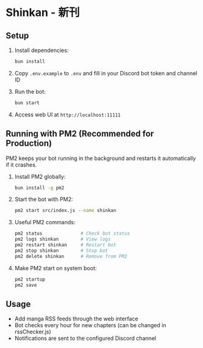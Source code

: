 # Shinkan - 新刊

## Setup

1. Install dependencies:
   ```bash
   bun install
   ```

2. Copy `.env.example` to `.env` and fill in your Discord bot token and channel ID

3. Run the bot:
   ```bash
   bun start
   ```

4. Access web UI at `http://localhost:11111`

## Running with PM2 (Recommended for Production)

PM2 keeps your bot running in the background and restarts it automatically if it crashes.

1. Install PM2 globally:
   ```bash
   bun install -g pm2
   ```

2. Start the bot with PM2:
   ```bash
   pm2 start src/index.js --name shinkan
   ```

3. Useful PM2 commands:
   ```bash
   pm2 status              # Check bot status
   pm2 logs shinkan        # View logs
   pm2 restart shinkan     # Restart bot
   pm2 stop shinkan        # Stop bot
   pm2 delete shinkan      # Remove from PM2
   ```

4. Make PM2 start on system boot:
   ```bash
   pm2 startup
   pm2 save
   ```

## Usage

- Add manga RSS feeds through the web interface
- Bot checks every hour for new chapters (can be changed in rssChecker.js)
- Notifications are sent to the configured Discord channel
